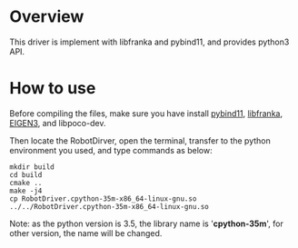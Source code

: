 # Overview
This driver is implement with libfranka and pybind11, and provides python3 API.

# How to use
Before compiling the files, make sure you have install [pybind11](https://github.com/pybind/pybind11), [libfranka](https://frankaemika.github.io/docs/installation_linux.html), [EIGEN3](http://eigen.tuxfamily.org/index.php?title=Main_Page), and libpoco-dev.

Then locate the RobotDirver, open the terminal, transfer to the python environment you used,
and type commands as below:
```
mkdir build
cd build
cmake ..
make -j4
cp RobotDriver.cpython-35m-x86_64-linux-gnu.so ../../RobotDriver.cpython-35m-x86_64-linux-gnu.so
```
Note: as the python version is 3.5, the library name is '**cpython-35m**', 
for other version, the name will be changed.
